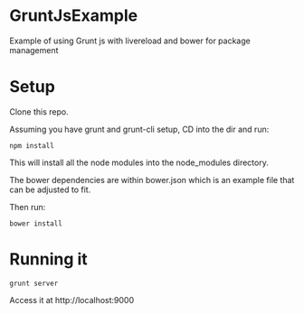 GruntJsExample
==============

Example of using Grunt js with livereload and bower for package management


Setup
=============

Clone this repo. 

Assuming you have grunt and grunt-cli setup, CD into the dir and run:

    npm install

This will install all the node modules into the node_modules directory.

The bower dependencies are within bower.json which is an example file that can be adjusted to fit.

Then run:
    
    bower install


Running it
==============

    grunt server 

Access it at http://localhost:9000


